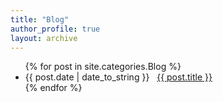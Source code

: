 ```yaml
---
title: "Blog"
author_profile: true
layout: archive
---
```


<ul class="taxonomy__index">
    <!-- <a href="#{{ site.categories }}"> -->
        {% for post in site.categories.Blog %}
        <li><span>{{ post.date | date_to_string }}</span> &nbsp; <a href="{{ post.url }}">{{ post.title }}</a></li>
       {% endfor %}
    
</ul>
